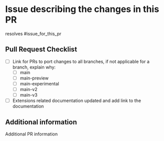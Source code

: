 <!-- Please provide all the information below.  -->

# Issue describing the changes in this PR

resolves #issue_for_this_pr

## Pull Request Checklist

- [ ] Link for PRs to port changes to all branches, if not applicable for a branch, explain why:
  - [ ] main
  - [ ] main-preview
  - [ ] main-experimental
  - [ ] main-v2
  - [ ] main-v3
- [ ] Extensions related documentation updated and add link to the documentation

## Additional information

Additional PR information
